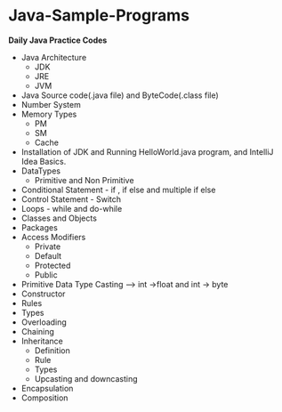 # Java-Sample-Programs
**Daily Java Practice Codes**
- Java Architecture
  - JDK
  - JRE
  - JVM
- Java Source code(.java file) and ByteCode(.class file)
- Number System
- Memory Types 
  - PM
  - SM
  - Cache
- Installation of JDK and Running HelloWorld.java program, and IntelliJ Idea Basics.
- DataTypes
  - Primitive and Non Primitive
- Conditional Statement - if , if else and multiple if else
- Control Statement - Switch
- Loops - while and do-while
- Classes and Objects
- Packages
- Access Modifiers
  - Private
  - Default
  - Protected
  - Public
 - Primitive Data Type Casting --> int ->float and int -> byte
 - Constructor
  - Rules
  - Types
  - Overloading
  - Chaining
- Inheritance 
  - Definition
  - Rule
  - Types
  - Upcasting and downcasting
- Encapsulation
- Composition
